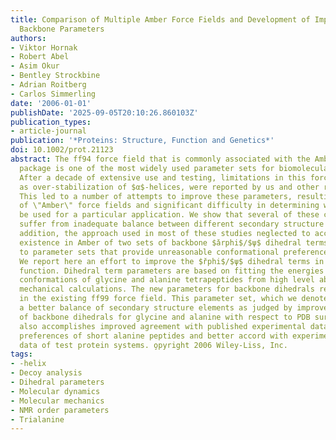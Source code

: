 ```yaml
---
title: Comparison of Multiple Amber Force Fields and Development of Improved Protein
  Backbone Parameters
authors:
- Viktor Hornak
- Robert Abel
- Asim Okur
- Bentley Strockbine
- Adrian Roitberg
- Carlos Simmerling
date: '2006-01-01'
publishDate: '2025-09-05T20:10:26.860103Z'
publication_types:
- article-journal
publication: '*Proteins: Structure, Function and Genetics*'
doi: 10.1002/prot.21123
abstract: The ff94 force field that is commonly associated with the Amber simulation
  package is one of the most widely used parameter sets for biomolecular simulation.
  After a decade of extensive use and testing, limitations in this force field, such
  as over-stabilization of $α$-helices, were reported by us and other researchers.
  This led to a number of attempts to improve these parameters, resulting in a variety
  of \"Amber\" force fields and significant difficulty in determining which should
  be used for a particular application. We show that several of these continue to
  suffer from inadequate balance between different secondary structure elements. In
  addition, the approach used in most of these studies neglected to account for the
  existence in Amber of two sets of backbone $ǎrphi$/$ψ$ dihedral terms. This led
  to parameter sets that provide unreasonable conformational preferences for glycine.
  We report here an effort to improve the $řphi$/$ψ$ dihedral terms in the ff99 energy
  function. Dihedral term parameters are based on fitting the energies of multiple
  conformations of glycine and alanine tetrapeptides from high level ab initio quantum
  mechanical calculations. The new parameters for backbone dihedrals replace those
  in the existing ff99 force field. This parameter set, which we denote ff99SB, achieves
  a better balance of secondary structure elements as judged by improved distribution
  of backbone dihedrals for glycine and alanine with respect to PDB survey data. It
  also accomplishes improved agreement with published experimental data for conformational
  preferences of short alanine peptides and better accord with experimental NMR relaxation
  data of test protein systems. o̧pyright 2006 Wiley-Liss, Inc.
tags:
- -helix
- Decoy analysis
- Dihedral parameters
- Molecular dynamics
- Molecular mechanics
- NMR order parameters
- Trialanine
---
```

